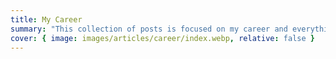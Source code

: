 ```yaml
---
title: My Career
summary: "This collection of posts is focused on my career and everything I've learned over the years."
cover: { image: images/articles/career/index.webp, relative: false }
---
```

